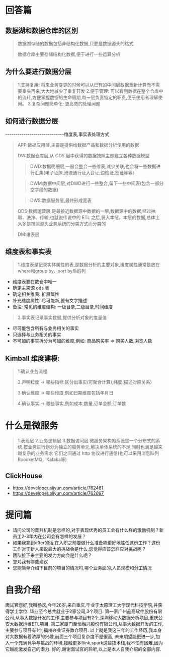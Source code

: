 # 回答篇
## 数据湖和数据仓库的区别
> 数据湖存储的数据包括非结构化数据,只要是数据源头的格式
>
> 数据仓库主要存储结构化数据,便于进行一些运算分析

## 为什么要进行数据分层
> 1.支持复用: 将来业务变更的时候可以从已有的中间层数据重新计算而不需要重头再来,大大地减少了重复开发
> 2.便于管理: 可以看到数据在整个仓库中的流转,方便掌握数据的生命周期,每一层负责特定的职责,便于使用者理解使用。
> 3.复杂问题简单化: 更高效的处理问题

## 如何进行数据分层
-----------------------------维度表,事实表处理方式

> APP:数据应用层,主要是提供给数据产品和数据分析使用的数据
>
> DW:数据仓库层,从 ODS 层中获得的数据按照主题建立各种数据模型
>
>> DWD:数据明细层,一般会整合一些维表,减少关联,也会将一些数据进行汇集(电子证照,港澳通行证入台证,边检证,签证等等)
>
>> DWM:数据中间层,对DWD进行一些整合,留下一些中间表(包含一部分空字段的数据)
>
>> DWS:数据服务层,最终形成宽表
>
> ODS:数据运营层,是最接近数据源中数据的一层,数据源中的数据,经过抽取、洗净、传输,也就说传说中的 ETL 之后,装入本层。本层的数据,总体上大多是按照源头业务系统的分类方式而分类的
>
> DM:维表层

## 维度表和事实表
> 1.维度表是记录实体属性的表,是数据分析的主要对象,维度属性通常是放在where和group by、sort by后的列
- 维度表要在数仓中唯一
- 确定主来源 ods 表
- 确定相关维表: 扩展属性
- 补充维度属性: 尽可能新,要有文字描述
- 备注: 常见的维度结构: 一级目录,二级目录,时间维度
> 2.事实表记录事实数据,提供分析对象的度量值
- 尽可能包含所有与业务相关的事实
- 只选择与业务相关的事实
- 不可加的事实拆分为可加的维度,例如: 商品购买率 => 购买人数,浏览人数

## Kimball 维度建模:
> 1.确认业务流程
>
> 2.声明粒度 -> 哪些指标,区分出事实(可聚合计算),纬度(描述对应关系)
>
> 3.确认维度 -> 哪些维度,例如日期维度包括年月日
>
> 4.确认事实 -> 哪些事实,例如成本,数量,订单金额,订单数

# 什么是微服务
> 1.表现层
> 2.业务逻辑层
> 3.数据访问层
> 微服务架构的系统是一个分布式的系统,按业务进行划分为独立的服务单元,解决单体系统的不足,同时也满足越来越复杂的业务需求
> 它们之间通过 http 协议进行通信(也可以采用消息队列RoocketMQ，Kafaka等)

## ClickHouse
- https://developer.aliyun.com/article/762461
- https://developer.aliyun.com/article/762097

# 提问篇
- 请问公司的晋升机制是怎样的,对于表现优秀的员工会有什么样的激励机制？新员工2-3年内在公司会有怎样的发展？
- 如果我拿到offer的话,在入职之前要做什么准备能更好地胜任这份工作？这份工作对于新人来说最大的挑战会是什么,您觉得应该怎样应对挑战呢？
- 团队接下来主要的发力方向会是什么呢？
- 您对我有哪些建议
- 您能简单介绍下目前的项目的情况吗,哪个业务面的,人员规模和分工情况

# 自我介绍
面试官您好,我叫杨欢,今年26岁,来自重庆.毕业于太原理工大学现代科技学院,并获得学士学位.
毕业至今总共就业于2家公司,3个项目.
第一家广州品高软件股份有限公司,从事大数据开发的工作.主要参与项目有2个,深圳移动大数据分析项目,重庆公安大数据运维ETL项目.
第二家厦门至恒融兴股份有限公司,从事大数据开发的工作,主要参与项目有1个,福州兴业证券数仓项目.
以上就是我这三年的工作经历,我本身对大数据有着浓厚的兴趣,前面三个项目复杂度不是很高,
未来期望能更进一步,加入一个充满竞争与挑战的环境,接触更多flink,spark这些技术栈,我不怕有困难,因为它越能激发自己的潜力.
好的,谢谢面试官的聆听,以上是本人自我介绍的全部内容.